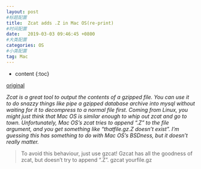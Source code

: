 ```yaml
---
layout: post
#标题配置
title:  Zcat adds .Z in Mac OS(re-print)
#时间配置
date:   2019-03-03 09:46:45 +0800
#大类配置
categories: OS
#小类配置
tag: Mac
---
```


* content
{:toc}

 [original](https://magnatecha.com/zcat-adds-z-in-mac-os/)

 *Zcat is a great tool to output the contents of a gzipped file. You can use it to do snazzy things like pipe a gzipped database archive into mysql without waiting for it to decompress to a normal file first. Coming from Linux, you might just think that Mac OS is similar enough to whip out zcat and go to town. Unfortunately, Mac OS’s zcat tries to append “.Z” to the file argument, and you get something like “thatfile.gz.Z doesn’t exist”. I’m guessing this has something to do with Mac OS’s BSDness, but it doesn’t really matter.*

 > To avoid this behaviour, just use gzcat! Gzcat has all the goodness of zcat, but doesn’t try to append “.Z”.
 > gzcat yourfile.gz
